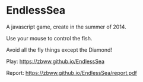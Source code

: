 EndlessSea
==========

A javascript game, create in the summer of 2014.

Use your mouse to control the fish.

Avoid all the fly things except the Diamond!

Play: https://zbww.github.io/EndlessSea

Report: https://zbww.github.io/EndlessSea/report.pdf
